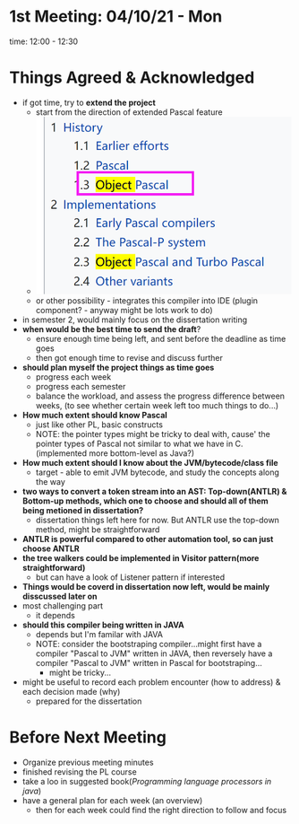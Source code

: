 # 1st Meeting: 04/10/21 - Mon

time: 12:00 - 12:30

# Things Agreed & Acknowledged

* if got time, try to **extend the project**
  * start from the direction of extended Pascal feature
  * ![](/static/2021-10-04-21-32-24.png)
  * or other possibility - integrates this compiler into IDE (plugin component? - anyway might be lots work to do)
* in semester 2, would mainly focus on the dissertation writing
* **when would be the best time to send the draft**?
  * ensure enough time being left, and sent before the deadline as time goes
  * then got enough time to revise and discuss further
* **should plan myself the project things as time goes**
  * progress each week
  * progress each semester
  * balance the workload, and assess the progress difference between weeks, (to see whether certain week left too much things to do...)
* **How much extent should know Pascal**
  * just like other PL, basic constructs
  * NOTE: the pointer types might be tricky to deal with, cause' the pointer types of Pascal not similar to what we have in C. (implemented more bottom-level as Java?)
* **How much extent should I know about the JVM/bytecode/class file**
  * target - able to emit JVM bytecode, and study the concepts along the way
* **two ways to convert a token stream into an AST: Top-down(ANTLR) & Bottom-up methods, which one to choose and should all of them being metioned in dissertation?**
  * dissertation things left here for now. But ANTLR use the top-down method, might be straightforward
* **ANTLR is powerful compared to other automation tool, so can just choose ANTLR**
* **the tree walkers could be implemented in Visitor pattern(more straightforward)**
  * but can have a look of Listener pattern if interested
* **Things would be coverd in dissertation now left, would be mainly disscussed later on**
* most challenging part
  * it depends
* **should this compiler being written in JAVA**
  * depends but I'm familar with JAVA
  * NOTE: consider the bootstraping compiler...might first have a compiler "Pascal to JVM" written in JAVA, then reversely have a compiler "Pascal to JVM" written in Pascal for bootstraping...
    * might be tricky...
* might be useful to record each problem encounter (how to address) & each decision made (why)
  * prepared for the dissertation

# Before Next Meeting

* Organize previous meeting minutes
* finished revising the PL course
* take a loo in suggested book(*Programming language processors in java*)
* have a general plan for each week (an overview)
  * then for each week could find the right direction to follow and focus